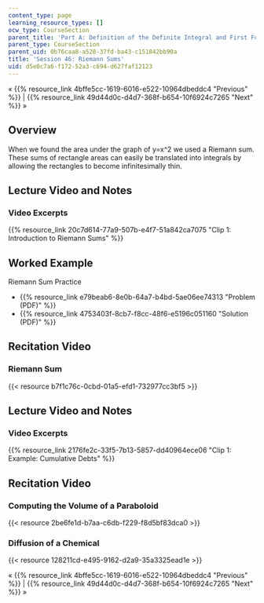 ```yaml
---
content_type: page
learning_resource_types: []
ocw_type: CourseSection
parent_title: 'Part A: Definition of the Definite Integral and First Fundamental Theorem'
parent_type: CourseSection
parent_uid: 0b76caa8-a528-37fd-ba43-c151842bb90a
title: 'Session 46: Riemann Sums'
uid: d5e0c7a6-f172-52a3-c694-d627faf12123
---
```


« {{% resource_link 4bffe5cc-1619-6016-e522-10964dbeddc4 "Previous" %}} | {{% resource_link 49d44d0c-d4d7-368f-b654-10f6924c7265 "Next" %}} »

Overview
--------

When we found the area under the graph of y=x^2 we used a Riemann sum. These sums of rectangle areas can easily be translated into integrals by allowing the rectangles to become infinitesimally thin.

Lecture Video and Notes
-----------------------

### Video Excerpts

{{% resource_link 20c7d614-77a9-507b-e4f7-51a842ca7075 "Clip 1: Introduction to Riemann Sums" %}}

Worked Example
--------------

Riemann Sum Practice

*   {{% resource_link e79beab6-8e0b-64a7-b4bd-5ae06ee74313 "Problem (PDF)" %}}
*   {{% resource_link 4753403f-8cb7-f8cc-48f6-e5196c051160 "Solution (PDF)" %}}

Recitation Video
----------------

### Riemann Sum

{{< resource b7f1c76c-0cbd-01a5-efd1-732977cc3bf5 >}}

Lecture Video and Notes
-----------------------

### Video Excerpts

{{% resource_link 2176fe2c-33f5-7b13-5857-dd40964ece06 "Clip 1: Example: Cumulative Debts" %}}

Recitation Video
----------------

### Computing the Volume of a Paraboloid

{{< resource 2be6fe1d-b7aa-c6db-f229-f8d5bf83dca0 >}}

### Diffusion of a Chemical

{{< resource 128211cd-e495-9162-d2a9-35a3325ead1e >}}

« {{% resource_link 4bffe5cc-1619-6016-e522-10964dbeddc4 "Previous" %}} | {{% resource_link 49d44d0c-d4d7-368f-b654-10f6924c7265 "Next" %}} »
